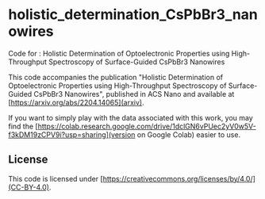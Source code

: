 # holistic_determination_CsPbBr3_nanowires
 Code for : Holistic Determination of Optoelectronic Properties using High-Throughput Spectroscopy of Surface-Guided CsPbBr3 Nanowires

This code accompanies the publication "Holistic Determination of Optoelectronic Properties using High-Throughput Spectroscopy of Surface-Guided CsPbBr3 Nanowires", published in ACS Nano and available at [https://arxiv.org/abs/2204.14065](arxiv).

If you want to simply play with the data associated with this work, you may find the [https://colab.research.google.com/drive/1dclGN6vPUec2yV0w5V-f3kDM19zCPV9i?usp=sharing](version on Google Colab) easier to use.


## License
This code is licensed under [https://creativecommons.org/licenses/by/4.0/](CC-BY-4.0).